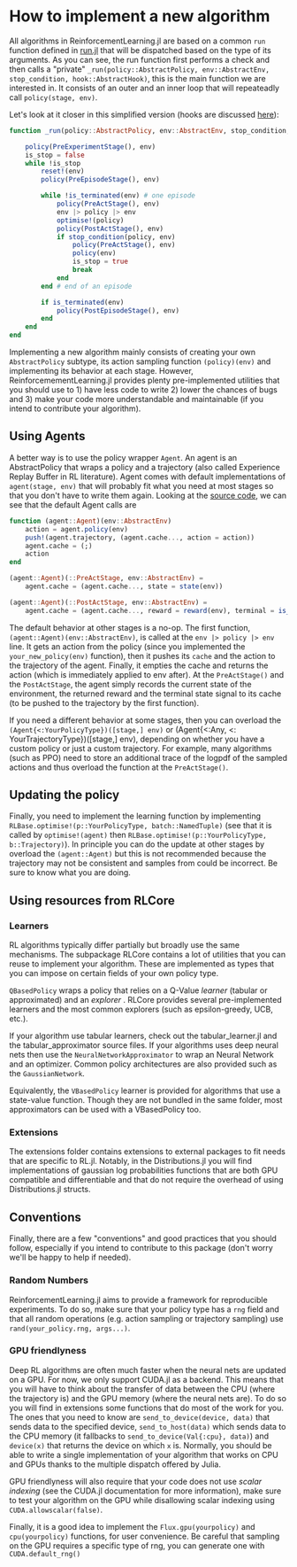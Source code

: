 # How to implement a new algorithm

All algorithms in ReinforcementLearning.jl are based on a common `run` function defined in [run.jl](https://github.com/JuliaReinforcementLearning/ReinforcementLearning.jl/blob/master/src/ReinforcementLearningCore/src/core/run.jl) that will be dispatched based on the type of its arguments. As you can see, the run function first performs a check and then calls a "private" `_run(policy::AbstractPolicy, env::AbstractEnv, stop_condition, hook::AbstractHook)`, this is the main function we are interested in. It consists of an outer and an inner loop that will repeateadly call `policy(stage, env)`. 

Let's look at it closer in this simplified version (hooks are discussed [here](./How_to_use_hooks.md)):

```julia
function _run(policy::AbstractPolicy, env::AbstractEnv, stop_condition, hook::AbstractHook)

    policy(PreExperimentStage(), env)
    is_stop = false
    while !is_stop
        reset!(env)
        policy(PreEpisodeStage(), env)

        while !is_terminated(env) # one episode
            policy(PreActStage(), env)
            env |> policy |> env
            optimise!(policy)
            policy(PostActStage(), env)
            if stop_condition(policy, env)
                policy(PreActStage(), env)
                policy(env)
                is_stop = true
                break
            end
        end # end of an episode

        if is_terminated(env)
            policy(PostEpisodeStage(), env)
        end
    end
end
```

Implementing a new algorithm mainly consists of creating your own `AbstractPolicy` subtype, its action sampling function `(policy)(env)` and implementing its behavior at each stage. However, ReinforcemementLearning.jl provides plenty pre-implemented utilities that you should use to 1) have less code to write 2) lower the chances of bugs and 3) make your code more understandable and maintainable (if you intend to contribute your algorithm). 

## Using Agents
A better way is to use the policy wrapper `Agent`. An agent is an AbstractPolicy that wraps a policy and a trajectory (also called Experience Replay Buffer in RL literature). Agent comes with default implementations of `agent(stage, env)` that will probably fit what you need at most stages so that you don't have to write them again. Looking at the [source code](https://github.com/JuliaReinforcementLearning/ReinforcementLearning.jl/blob/master/src/ReinforcementLearningCore/src/policies/agent.jl/), we can see that the default Agent calls are  

```julia
function (agent::Agent)(env::AbstractEnv)
    action = agent.policy(env)
    push!(agent.trajectory, (agent.cache..., action = action))
    agent.cache = (;)
    action
end

(agent::Agent)(::PreActStage, env::AbstractEnv) =
    agent.cache = (agent.cache..., state = state(env))

(agent::Agent)(::PostActStage, env::AbstractEnv) =
    agent.cache = (agent.cache..., reward = reward(env), terminal = is_terminated(env))
```

The default behavior at other stages is a no-op. The first function, `(agent::Agent)(env::AbstractEnv)`, is called at the `env |> policy |> env` line. It gets an action from the policy (since you implemented the `your_new_policy(env)` function), then it pushes its `cache` and the action to the trajectory of the agent. Finally, it empties the cache and returns the action (which is immediately applied to env after). At the `PreActStage()` and the `PostActStage`, the agent simply records the current state of the environment, the returned reward and the terminal state signal to its cache (to be pushed to the trajectory by the first function).

If you need a different behavior at some stages, then you can overload the `(Agent{<:YourPolicyType})([stage,] env)` or (Agent{<:Any, <: YourTrajectoryType})([stage,] env), depending on whether you have a custom policy or just a custom trajectory. For example, many algorithms (such as PPO) need to store an additional trace of the logpdf of the sampled actions and thus overload the function at the `PreActStage()`.

## Updating the policy

Finally, you need to implement the learning function by implementing `RLBase.optimise!(p::YourPolicyType, batch::NamedTuple)` (see that it is called by `optimise!(agent)` then `RLBase.optimise!(p::YourPolicyType, b::Trajectory)`). 
In principle you can do the update at other stages by overload the `(agent::Agent)` but this is not recommended because the trajectory may not be consistent and samples from could be incorrect. Be sure to know what you are doing. 

## Using resources from RLCore

### Learners

RL algorithms typically differ partially but broadly use the same mechanisms. The subpackage RLCore contains a lot of utilities that you can reuse to implement your algorithm. These are implemented as types that you can impose on certain fields of your own policy type.

`QBasedPolicy` wraps a policy that relies on a Q-Value _learner_ (tabular or approximated) and an _explorer_ . 
RLCore provides several pre-implemented learners and the most common explorers (such as epsilon-greedy, UCB, etc.). 

If your algorithm use tabular learners, check out the tabular_learner.jl and the tabular_approximator source files. If your algorithms uses deep neural nets then use the `NeuralNetworkApproximator` to wrap an Neural Network and an optimizer. Common policy architectures are also provided such as the `GaussianNetwork`.

Equivalently, the `VBasedPolicy` learner is provided for algorithms that use a state-value function. Though they are not bundled in the same folder, most approximators can be used with a VBasedPolicy too.

<!--- ### Batch samplers
 Since this is going to be outdated soon, I'll write this part later on when Trajectories.jl will be done -->


### Extensions

The extensions folder contains extensions to external packages to fit needs that are specific to RL.jl. Notably, in the Distributions.jl you will find implementations of gaussian log probabilities functions that are both GPU compatible and differentiable and that do not require the overhead of using Distributions.jl structs.

## Conventions
Finally, there are a few "conventions" and good practices that you should follow, especially if you intend to contribute to this package (don't worry we'll be happy to help if needed).
 
### Random Numbers
ReinforcementLearning.jl aims to provide a framework for reproducible experiments. To do so, make sure that your policy type has a `rng` field and that all random operations (e.g. action sampling or trajectory sampling) use `rand(your_policy.rng, args...)`.

### GPU friendlyness
Deep RL algorithms are often much faster when the neural nets are updated on a GPU. For now, we only support CUDA.jl as a backend. This means that you will have to think about the transfer of data between the CPU (where the trajectory is) and the GPU memory (where the neural nets are). To do so you will find in extensions some functions that do most of the work for you. The ones that you need to know are `send_to_device(device, data)` that sends data to the specified device, `send_to_host(data)` which sends data to the CPU memory (it fallbacks to `send_to_device(Val{:cpu}, data)`) and `device(x)` that returns the device on which `x` is. 
Normally, you should be able to write a single implementation of your algorithm that works on CPU and GPUs thanks to the multiple dispatch offered by Julia.

GPU friendlyness will also require that your code does not use _scalar indexing_ (see the CUDA.jl documentation for more information), make sure to test your algorithm on the GPU while disallowing scalar indexing using `CUDA.allowscalar(false)`.

Finally, it is a good idea to implement the `Flux.gpu(yourpolicy)` and `cpu(yourpolicy)` functions, for user convenience. Be careful that sampling on the GPU requires a specific type of rng, you can generate one with `CUDA.default_rng()`
